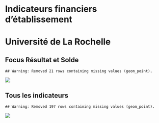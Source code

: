 Indicateurs financiers d’établissement
================

# Université de La Rochelle

## Focus Résultat et Solde

    ## Warning: Removed 21 rows containing missing values (geom_point).

![](université_de_la_rochelle_files/figure-gfm/etab.focus-1.png)<!-- -->

## Tous les indicateurs

    ## Warning: Removed 197 rows containing missing values (geom_point).

![](université_de_la_rochelle_files/figure-gfm/etab-1.png)<!-- -->
